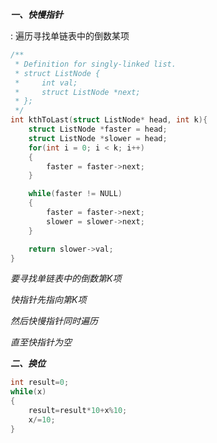 ***一、快慢指针***

:    遍历寻找单链表中的倒数某项

```c
/**
 * Definition for singly-linked list.
 * struct ListNode {
 *     int val;
 *     struct ListNode *next;
 * };
 */
int kthToLast(struct ListNode* head, int k){
    struct ListNode *faster = head;
    struct ListNode *slower = head;
    for(int i = 0; i < k; i++)
    {
        faster = faster->next;
    }

    while(faster != NULL)
    {
        faster = faster->next;
        slower = slower->next;
    }

    return slower->val;
}
```

*要寻找单链表中的倒数第K项*

*快指针先指向第K项*

*然后快慢指针同时遍历*

*直至快指针为空*

***二、换位***

```c
int result=0;
while(x)
{
    result=result*10+x%10;   
    x/=10;
}
```

